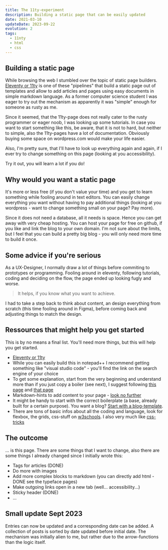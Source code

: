 ```yaml
---
title: The 11ty-experiment
description: Building a static page that can be easily updated
date: 2021-03-10
updateDate: 2023-09-22
evolution: 2
tags:
  - 11nty
  - html
  - css
---
```


## Building a static page

While browsing the web I stumbled over the topic of static page builders. [Eleventy or 11ty](https://www.11ty.dev/) is one of these "pipelines" that build a static page out of templates and allow to add articles and pages using easy documents in simple markdown language. 
As a former computer science student I was eager to try out the mechanism as apparently it was "simple" enough for someone as rusty as me. 

Since it seemed, that the 11ty-page does not really cater to the rusty programmer or eager noob, I was looking up some tutorials. In case you want to start something like this, be aware, that it is not to hard, but neither to simple, also the 11ty-pages have a lot of documentation. Obviously buying some space on wordpress.com would make your life easier. 

Also, I'm pretty sure, that I'll have to look up everything again and again, if I ever try to change something on this page (looking at you accessibility).

Try it out, you will learn a lot if you do!

## Why would you want a static page

It's more or less free (if you don't value your time) and you get to learn something while fooling around in text editors. You can easily change everything you want without having to pay additional things (looking at you wordpress - want to change something small on your page? Pay more).

Since it does not need a database, all it needs is space. Hence you can get away with very cheap hosting. You can host your page for free on github, if you like and link the blog to your own domain. I'm not sure about the limits, but I feel that you can build a pretty big blog - you will only need more time to build it once. 

## Some advice if you're serious

As a UX-Designer, I normally draw a lot of things before commiting to prototypes or programming. Fooling around in eleventy, following tutorials, coding and deciding on the flow, the page ended up looking fugly and worse. 

> It helps, if you know what you want to achieve. 

I had to take a step back to think about content, an design everything from scratch (this time fooling around in Figma), before coming back and adjusting things to match the design. 


## Ressources that might help you get started
This is by no means a final list. You'll need more things, but this will help you get started. 

- [Eleventy or 11ty](https://www.11ty.dev/)
- While you can easily build this in notepad++ I recommend getting something like "visual studio code" - you'll find the link on the search engine of your choice
- To get some explanation, start from the very beginning and understand more than if you just copy a boiler (see next), I suggest following [this page](https://tatianamac.com/posts/beginner-eleventy-tutorial-parti/) and [that page](https://www.sitepoint.com/getting-started-with-eleventy/)
- Markdown-hints to add content to your page - [look no further](https://www.markdownguide.org/basic-syntax/)
- It might be handy to start with the correct boilerplate (a base, already built for a certain purpose). You want a blog? [Start with a blog-template](https://github.com/11ty/eleventy-base-blog). 
- There are tons of basic infos about all the coding and language, look for flexbox, the grids, css-stuff on [w3schools](https://www.w3schools.com). I also very much like [css-tricks](https://css-tricks.com/)

## The outcome

... is this page. There are some things that I want to change, also there are some things I already changed since I initially wrote this: 
- Tags for articles (DONE)
- Do more with images
- Add more complex blocks to markdown (you can directly add html - DONE see the typeface pages)
- Make outgoing links open in a new tab (well... accessibility...)
- Sticky header (DONE)
- ...

## Small update Sept 2023
Entries can now be updated and a corresponding date can be added. 
A collection of posts is sorted by date updated before initial date. The mechanism was initially alien to me, but rather due to the arrow-functions than the logic itself. 
